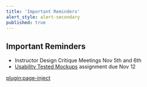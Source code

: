 ```yaml
---
title: 'Important Reminders'
alert_style: alert-secondary
published: true
---
```


## Important Reminders

* Instructor Design Critique Meetings Nov 5th and 6th
* [Usability Tested Mockups](https://canvas.sfu.ca/courses/47119/assignments/387245) assignment due Nov 12

[plugin:page-inject](../../canvaslms-assignments/weekly-review-quizzes/week-08?template=partials/linkbutton)
